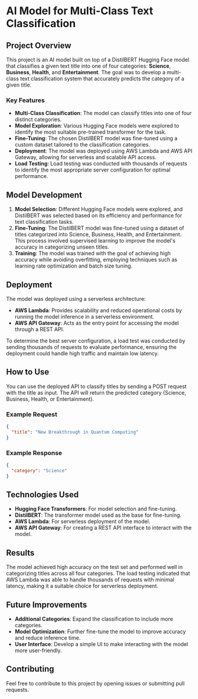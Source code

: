 # AI Model for Multi-Class Text Classification

## Project Overview

This project is an AI model built on top of a DistilBERT Hugging Face model that classifies a given text title into one of four categories: **Science**, **Business**, **Health**, and **Entertainment**. The goal was to develop a multi-class text classification system that accurately predicts the category of a given title.

### Key Features

- **Multi-Class Classification**: The model can classify titles into one of four distinct categories.
- **Model Exploration**: Various Hugging Face models were explored to identify the most suitable pre-trained transformer for the task.
- **Fine-Tuning**: The chosen DistilBERT model was fine-tuned using a custom dataset tailored to the classification categories.
- **Deployment**: The model was deployed using AWS Lambda and AWS API Gateway, allowing for serverless and scalable API access.
- **Load Testing**: Load testing was conducted with thousands of requests to identify the most appropriate server configuration for optimal performance.

## Model Development

1. **Model Selection**: Different Hugging Face models were explored, and DistilBERT was selected based on its efficiency and performance for text classification tasks.
2. **Fine-Tuning**: The DistilBERT model was fine-tuned using a dataset of titles categorized into Science, Business, Health, and Entertainment. This process involved supervised learning to improve the model's accuracy in categorizing unseen titles.
3. **Training**: The model was trained with the goal of achieving high accuracy while avoiding overfitting, employing techniques such as learning rate optimization and batch size tuning.

## Deployment

The model was deployed using a serverless architecture:

- **AWS Lambda**: Provides scalability and reduced operational costs by running the model inference in a serverless environment.
- **AWS API Gateway**: Acts as the entry point for accessing the model through a REST API.

To determine the best server configuration, a load test was conducted by sending thousands of requests to evaluate performance, ensuring the deployment could handle high traffic and maintain low latency.

## How to Use

You can use the deployed API to classify titles by sending a POST request with the title as input. The API will return the predicted category (Science, Business, Health, or Entertainment).

### Example Request

```json
{
  "title": "New Breakthrough in Quantum Computing"
}
```

### Example Response

```json
{
  "category": "Science"
}
```

## Technologies Used

- **Hugging Face Transformers**: For model selection and fine-tuning.
- **DistilBERT**: The transformer model used as the base for fine-tuning.
- **AWS Lambda**: For serverless deployment of the model.
- **AWS API Gateway**: For creating a REST API interface to interact with the model.

## Results

The model achieved high accuracy on the test set and performed well in categorizing titles across all four categories. The load testing indicated that AWS Lambda was able to handle thousands of requests with minimal latency, making it a suitable choice for serverless deployment.

## Future Improvements

- **Additional Categories**: Expand the classification to include more categories.
- **Model Optimization**: Further fine-tune the model to improve accuracy and reduce inference time.
- **User Interface**: Develop a simple UI to make interacting with the model more user-friendly.

## Contributing

Feel free to contribute to this project by opening issues or submitting pull requests.
